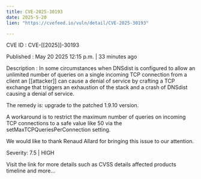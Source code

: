 ```yaml
---
title: CVE-2025-30193
date: 2025-5-20
lien: "https://cvefeed.io/vuln/detail/CVE-2025-30193"

---
```


CVE ID : CVE-[[2025]]-30193

Published :  May 20
2025
12:15 p.m. | 33 minutes ago

Description : In some circumstances
when DNSdist is configured to allow an unlimited number of queries on a single
incoming TCP connection from a client
an [[attacker]] can cause a denial of service by crafting a TCP exchange that triggers an exhaustion of the stack and a crash of DNSdist
causing a denial of service.

The remedy is: upgrade to the patched 1.9.10 version.

A workaround is to restrict the maximum number of queries on incoming TCP connections to a safe value
like 50
via the setMaxTCPQueriesPerConnection setting.

We would like to thank Renaud Allard for bringing this issue to our attention.

Severity: 7.5 | HIGH

Visit the link for more details
such as CVSS details
affected products
timeline
and more...
